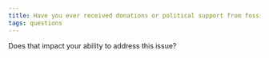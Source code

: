 ```yaml
---
title: Have you ever received donations or political support from fossil fuel interests?
tags: questions
---
```


Does that impact your ability to address this issue?
